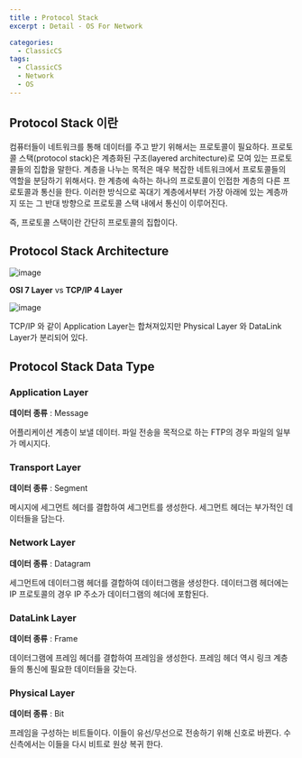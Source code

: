 ```yaml
---
title : Protocol Stack
excerpt : Detail - OS For Network

categories:
  - ClassicCS
tags:
  - ClassicCS
  - Network
  - OS
---  
```


## Protocol Stack 이란

컴퓨터들이 네트워크를 통해 데이터를 주고 받기 위해서는 프로토콜이 필요하다. 프로토콜 스택(protocol stack)은 계층화된 구조(layered architecture)로 모여 있는 프로토콜들의 집합을 말한다. 계층을 나누는 목적은 매우 복잡한 네트워크에서 프로토콜들의 역할을 분담하기 위해서다. 한 계층에 속하는 하나의 프로토콜이 인접한 계층의 다른 프로토콜과 통신을 한다. 이러한 방식으로 꼭대기 계층에서부터 가장 아래에 있는 계층까지 또는 그 반대 방향으로 프로토콜 스택 내에서 통신이 이루어진다.   

즉, 프로토콜 스택이란 간단히 프로토콜의 집합이다.

## Protocol Stack Architecture

![image](https://user-images.githubusercontent.com/44635266/68398142-a1000f00-01b7-11ea-9594-d46ba678a6ae.png)

**OSI 7 Layer** vs **TCP/IP 4 Layer**  

![image](https://user-images.githubusercontent.com/44635266/68398144-a198a580-01b7-11ea-8ad5-ca71735fad7a.png)

TCP/IP 와 같이 Application Layer는 합쳐져있지만 Physical Layer 와 DataLink Layer가 분리되어 있다.  

## Protocol Stack Data Type

### Application Layer

**데이터 종류** : Message
	
어플리케이션 계층이 보낼 데이터. 파일 전송을 목적으로 하는 FTP의 경우 파일의 일부가 메시지다.  

### Transport Layer

**데이터 종류** : Segment

메시지에 세그먼트 헤더를 결합하여 세그먼트를 생성한다. 세그먼트 헤더는 부가적인 데이터들을 담는다.

### Network Layer

**데이터 종류** : Datagram

세그먼트에 데이터그램 헤더를 결합하여 데이터그램을 생성한다. 데이터그램 헤더에는 IP 프로토콜의 경우 IP 주소가 데이터그램의 헤더에 포함된다.

### DataLink Layer

**데이터 종류** : Frame

데이터그램에 프레임 헤더를 결합하여 프레임을 생성한다. 프레임 헤더 역시 링크 계층들의 통신에 필요한 데이터들을 갖는다.

### Physical Layer

**데이터 종류** : Bit
	
프레임을 구성하는 비트들이다. 이들이 유선/무선으로 전송하기 위해 신호로 바뀐다. 수신측에서는 이들을 다시 비트로 원상 복귀 한다.

